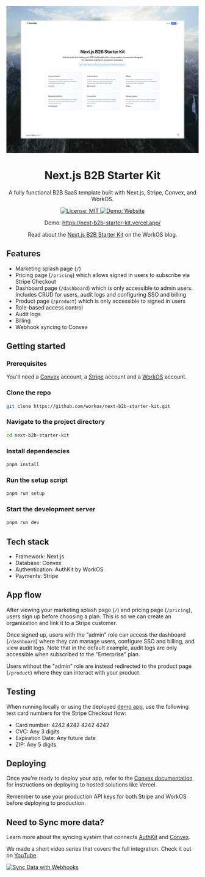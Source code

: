 <p align="center">
  <img src="./public/splash_page.jpeg" alt="Screenshot of splash page"/>
  <h1 align="center">Next.js B2B Starter Kit</h1>
</p>

<p align="center">
  A fully functional B2B SaaS template built with Next.js, Stripe, Convex, and WorkOS.
</p>

<p align="center">
  <a href="https://opensource.org/licenses/MIT">
    <img src="https://img.shields.io/badge/License-MIT-blue.svg" alt="License: MIT"/>
  </a>
  <a href="https://next-b2b-starter-kit.vercel.app/">
    <img src="https://img.shields.io/badge/Demo-Website-blue" alt="Demo: Website"/>
  </a>
</p>

<p align="center">
  Demo: <a href="https://next-b2b-starter-kit.vercel.app/">https://next-b2b-starter-kit.vercel.app/</a>
</p>

<p align="center">
  Read about the <a href="https://workos.com/blog/nextjs-b2b-starter-kit">Next.js B2B Starter Kit</a> on the WorkOS blog.
</p>

## Features

- Marketing splash page (`/`)
- Pricing page (`/pricing`) which allows signed in users to subscribe via Stripe Checkout
- Dashboard page (`/dashboard`) which is only accessible to admin users. Includes CRUD for users, audit logs and configuring SSO and billing
- Product page (`/product`) which is only accessible to signed in users
- Role-based access control
- Audit logs
- Billing
- Webhook syncing to Convex

## Getting started

### Prerequisites

You'll need a [Convex](https://www.convex.dev/) account, a [Stripe](https://stripe.com/) account and a [WorkOS](https://workos.com/) account.

### Clone the repo

```bash
git clone https://github.com/workos/next-b2b-starter-kit.git
```

### Navigate to the project directory

```bash
cd next-b2b-starter-kit
```

### Install dependencies

```bash
pnpm install
```

### Run the setup script

```bash
pnpm run setup
```

### Start the development server

```bash
pnpm run dev
```

## Tech stack

- Framework: Next.js
- Database: Convex
- Authentication: AuthKit by WorkOS
- Payments: Stripe

## App flow

After viewing your marketing splash page (`/`) and pricing page (`/pricing`), users sign up before choosing a plan. This is so we can create an organization and link it to a Stripe customer.

Once signed up, users with the "admin" role can access the dashboard (`/dashboard`) where they can manage users, configure SSO and billing, and view audit logs. Note that in the default example, audit logs are only accessible when subscribed to the "Enterprise" plan.

Users without the "admin" role are instead redirected to the product page (`/product`) where they can interact with your product.

## Testing

When running locally or using the deployed [demo app](https://b2b-starter-kit.vercel.app/), use the following test card numbers for the Stripe Checkout flow:

- Card number: 4242 4242 4242 4242
- CVC: Any 3 digits
- Expiration Date: Any future date
- ZIP: Any 5 digits

## Deploying

Once you're ready to deploy your app, refer to the [Convex documentation](https://docs.convex.dev/production) for instructions on deploying to hosted solutions like Vercel.

Remember to use your production API keys for both Stripe and WorkOS before deploying to production.

## Need to Sync more data?

Learn more about the syncing system that connects [AuthKit](https://www.authkit.com/) and [Convex](https://www.convex.dev/).

We made a short video series that covers the full integration.
Check it out on [YouTube](https://youtu.be/GGwBSu0XmP0?feature=shared).

[![Sync Data with Webhooks](https://github.com/user-attachments/assets/7a2f2098-fc57-42d1-89dc-f0f00777857a)](https://youtu.be/GGwBSu0XmP0?feature=shared)
